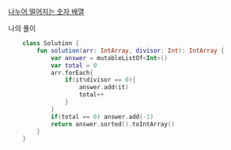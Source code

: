 [나누어 떨어지는 숫자 배열](https://programmers.co.kr/learn/courses/30/lessons/12910)

나의 풀이
```kotlin
    class Solution {
        fun solution(arr: IntArray, divisor: Int): IntArray {
            var answer = mutableListOf<Int>()
            var total = 0
            arr.forEach{
                if(it%divisor == 0){
                    answer.add(it)                
                    total++
                }
            }
            if(total == 0) answer.add(-1)
            return answer.sorted().toIntArray()
        }
    }
```